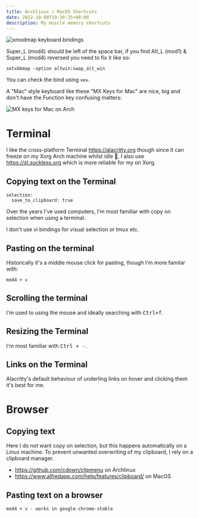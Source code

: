 ```yaml
---
title: Archlinux / MacOS Shortcuts
date: 2022-10-08T19:30:25+08:00
description: My muscle memory shortcuts
---
```


<img src="https://s.natalian.org/2022-10-08/tp-xorg.png" alt="xmodmap keyboard bindings">

Super_L (mod4) should be left of the space bar, if you find Alt_L (mod1) & Super_L (mod4) reversed you need to fix it like so:

    setxkbmap -option altwin:swap_alt_win

You can check the bind using `xev`.

A "Mac" style keyboard like these "MX Keys for Mac" are nice, big and don't have the Function key confusing matters:

<img src="https://s.natalian.org/2022-10-08/mac.png" alt="MX keys for Mac on Arch">

# Terminal

I like the cross-platform Terminal https://alacritty.org though since it can freeze on my Xorg Arch
machine whilst idle 🤷, I also use https://st.suckless.org which is more
reliable for my on Xorg.

## Copying text on the Terminal

    selection:
      save_to_clipboard: true

Over the years I've used computers, I'm most familiar with copy
on selection when using a terminal.

I don't use vi bindings for visual selection or tmux etc.

## Pasting on the terminal

Historically it's a middle mouse click for pasting, though I'm
more familar with:

    mod4 + v

## Scrolling the terminal

I'm used to using the mouse and ideally searching with <kbd>Ctrl+f</kbd>.

## Resizing the Terminal

I'm most familiar with <kbd>Ctrl + -</kbd>.

## Links on the Terminal

Alacritty's default behaviour of underling links on hover and clicking them it's best for me.

# Browser

## Copying text

Here I do not want copy on selection, but this happens automatically on a Linux machine. To prevent unwanted overwriting of my clipboard, I rely on a clipboard manager.

- https://github.com/cdown/clipmenu on Archlinux
- https://www.alfredapp.com/help/features/clipboard/ on MacOS

## Pasting text on a browser

    mod4 + v - works in google-chrome-stable
